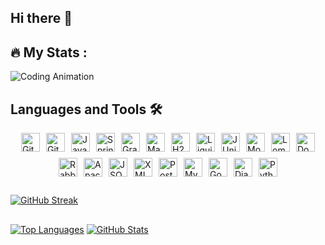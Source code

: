## Hi there 👋

## 🔥   My Stats :

 ![Coding Animation](https://github.com/alexey-y-a/alexey-y-a/blob/main/coding.gif?raw=true)


## Languages and Tools 🛠️
<div style="display: flex; justify-content: center; gap: 10px; flex-wrap: wrap;">
  <img src="https://cdn.jsdelivr.net/gh/devicons/devicon/icons/git/git-original.svg" alt="Git" width="30" height="30" />
  <img src="https://cdn.jsdelivr.net/gh/devicons/devicon/icons/github/github-original.svg" alt="GitHub" width="30" height="30" />
  <img src="https://cdn.jsdelivr.net/gh/devicons/devicon/icons/java/java-original.svg" alt="Java" width="30" height="30" />
  <img src="https://cdn.jsdelivr.net/gh/devicons/devicon/icons/spring/spring-original.svg" alt="Spring" width="30" height="30" />
  <img src="https://cdn.jsdelivr.net/gh/devicons/devicon/icons/gradle/gradle-plain.svg" alt="Gradle" width="30" height="30" />
  <img src="https://cdn.jsdelivr.net/gh/devicons/devicon/icons/apache/apache-original.svg" alt="Maven" width="30" height="30" /> <!-- Maven не имеет прямой иконки, используем Apache -->
  <img src="https://cdn.jsdelivr.net/gh/devicons/devicon/icons/h2/h2-original.svg" alt="H2" width="30" height="30" /> <!-- Если нет, используйте альтернативу -->
  <img src="https://cdn.jsdelivr.net/gh/devicons/devicon/icons/liquibase/liquibase-plain.svg" alt="Liquibase" width="30" height="30" /> <!-- Если доступно -->
  <img src="https://cdn.jsdelivr.net/gh/devicons/devicon/icons/junit/junit-original.svg" alt="JUnit" width="30" height="30" />
  <img src="https://cdn.jsdelivr.net/gh/devicons/devicon/icons/mockito/mockito-plain.svg" alt="Mockito" width="30" height="30" /> <!-- Если доступно -->
  <img src="https://cdn.jsdelivr.net/gh/devicons/devicon/icons/lombok/lombok-plain.svg" alt="Lombok" width="30" height="30" /> <!-- Если доступно -->
  <img src="https://cdn.jsdelivr.net/gh/devicons/devicon/icons/docker/docker-original.svg" alt="Docker" width="30" height="30" />
  <img src="https://cdn.jsdelivr.net/gh/devicons/devicon/icons/rabbitmq/rabbitmq-original.svg" alt="RabbitMQ" width="30" height="30" /> <!-- Если доступно -->
  <img src="https://cdn.jsdelivr.net/gh/devicons/devicon/icons/apache/apache-original.svg" alt="Apache Tomcat" width="30" height="30" />
  <img src="https://cdn.jsdelivr.net/gh/devicons/devicon/icons/json/json-original.svg" alt="JSON" width="30" height="30" /> <!-- Если доступно -->
  <img src="https://cdn.jsdelivr.net/gh/devicons/devicon/icons/xml/xml-original.svg" alt="XML" width="30" height="30" /> <!-- Если доступно -->
  <img src="https://cdn.jsdelivr.net/gh/devicons/devicon/icons/postgresql/postgresql-original.svg" alt="PostgreSQL" width="30" height="30" />
  <img src="https://cdn.jsdelivr.net/gh/devicons/devicon/icons/mysql/mysql-original.svg" alt="MySQL" width="30" height="30" />
  <img src="https://cdn.jsdelivr.net/gh/devicons/devicon/icons/go/go-original.svg" alt="Go" width="30" height="30" />
  <img src="https://cdn.jsdelivr.net/gh/devicons/devicon/icons/django/django-original.svg" alt="Django" width="30" height="30" />
  <img src="https://cdn.jsdelivr.net/gh/devicons/devicon/icons/python/python-original.svg" alt="Python" width="30" height="30" />
</div>

##

  [![GitHub Streak](https://streak-stats.demolab.com?user=alexey-y-a&theme=highcontrast)](https://git.io/streak-stats)

##

 [![Top Languages](https://github-readme-stats.vercel.app/api/top-langs/?username=alexey-y-a&layout=compact&theme=highcontrast)](https://github.com/anuraghazra/github-readme-stats)  [![GitHub Stats](https://github-readme-stats.vercel.app/api?username=alexey-y-a&show_icons=true&theme=highcontrast)](https://github.com/anuraghazra/github-readme-stats) 




